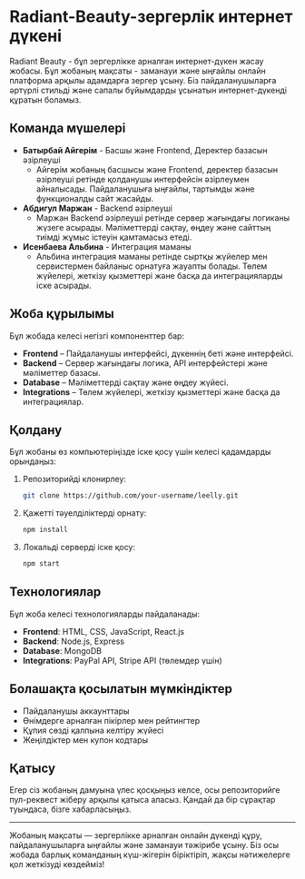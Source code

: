 # Radiant-Beauty-зергерлік интернет дүкені

Radiant Beauty - бұл зергерлікке арналған интернет-дүкен жасау жобасы. Бұл жобаның мақсаты - заманауи және ыңғайлы онлайн платформа арқылы адамдарға зергер ұсыну. Біз пайдаланушыларға әртүрлі стильді және сапалы бұйымдарды ұсынатын интернет-дүкенді құратын боламыз. 

## Команда мүшелері

- **Батырбай Айгерім** - Басшы және Frontend, Деректер базасын әзірлеуші
  - Айгерім жобаның басшысы және Frontend, деректер базасын әзірлеуші ретінде қолданушы интерфейсін әзірлеумен айналысады. Пайдаланушыға ыңғайлы, тартымды және функционалды сайт жасайды.
- **Абдигул Маржан** - Backend әзірлеуші
  - Маржан Backend әзірлеуші ретінде сервер жағындағы логиканы жүзеге асырады. Мәліметтерді сақтау, өңдеу және сайттың тиімді жұмыс істеуін қамтамасыз етеді.
- **Исенбаева Альбина** - Интеграция маманы
  - Альбина интеграция маманы ретінде сыртқы жүйелер мен сервистермен байланыс орнатуға жауапты болады. Төлем жүйелері, жеткізу қызметтері және басқа да интеграцияларды іске асырады.

## Жоба құрылымы

Бұл жобада келесі негізгі компоненттер бар:

- **Frontend** – Пайдаланушы интерфейсі, дүкеннің беті және интерфейсі.
- **Backend** – Сервер жағындағы логика, API интерфейстері және мәліметтер базасы.
- **Database** – Мәліметтерді сақтау және өңдеу жүйесі.
- **Integrations** – Төлем жүйелері, жеткізу қызметтері және басқа да интеграциялар.

## Қолдану

Бұл жобаны өз компьютеріңізде іске қосу үшін келесі қадамдарды орындаңыз:

1. Репозиторийді клонирлеу:
    ```bash
    git clone https://github.com/your-username/leelly.git
    ```

2. Қажетті тәуелділіктерді орнату:
    ```bash
    npm install
    ```

3. Локальді серверді іске қосу:
    ```bash
    npm start
    ```

## Технологиялар

Бұл жоба келесі технологияларды пайдаланады:

- **Frontend**: HTML, CSS, JavaScript, React.js
- **Backend**: Node.js, Express
- **Database**: MongoDB
- **Integrations**: PayPal API, Stripe API (төлемдер үшін)

## Болашақта қосылатын мүмкіндіктер

- Пайдаланушы аккаунттары
- Өнімдерге арналған пікірлер мен рейтингтер
- Құпия сөзді қалпына келтіру жүйесі
- Жеңілдіктер мен купон кодтары

## Қатысу

Егер сіз жобаның дамуына үлес қосқыңыз келсе, осы репозиторийге пул-реквест жіберу арқылы қатыса аласыз. Қандай да бір сұрақтар туындаса, бізге хабарласыңыз.

---

Жобаның мақсаты — зергерлікке арналған онлайн дүкенді құру, пайдаланушыларға ыңғайлы және заманауи тәжірибе ұсыну. Біз осы жобада барлық команданың күш-жігерін біріктіріп, жақсы нәтижелерге қол жеткізуді көздейміз!
